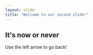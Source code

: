 ```yaml
---
layout: slide
title: "Welcome to our second slide!"
---
```

## It's now or never
Use the left arrow to go back!
